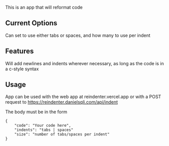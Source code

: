 This is an app that will reformat code

## Current Options

Can set to use either tabs or spaces, and how many to use per indent

## Features

Will add newlines and indents wherever necessary, as long as the code is in a c-style syntax

## Usage

App can be used with the web app at reindenter.vercel.app or with a POST request to https://reindenter.danielsqli.com/api/indent

The body must be in the form

```
{
    "code": "Your code here",
    "indents": "tabs | spaces"
    "size": "number of tabs/spaces per indent"
}
```
